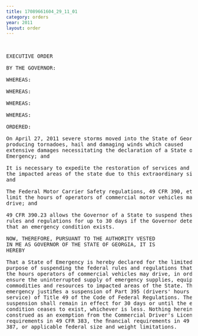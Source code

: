 ```yaml
---
title: 17089661604_29_11_01
category: orders
year: 2011
layout: order
---
```


<pre> 

EXECUTIVE ORDER

BY THE GOVERNOR:

WHEREAS:

WHEREAS:

WHEREAS:

WHEREAS:

ORDERED:

On April 27, 2011 severe storms moved into the State of Georgia
producing tornadoes, hail and damaging winds which caused
extensive damages necessitating the declaration of a State of
Emergency; and

It is necessary to expedite the restoration of services and relief in
the impacted areas of the state due to this extraordinary situation;
and

The Federal Motor Carrier Safety regulations, 49 CFR 390, et seq.,
limit the hours of operators of commercial motor vehicles may
drive; and

49 CFR 390.23 allows the Governor of a State to suspend these
rules and regulations for up to 30 days if the Governor determines
that an emergency condition exists.

NOW, THEREFORE, PURSUANT TO THE AUTHORITY VESTED
IN ME AS GOVERNOR OF THE STATE OF GEORGIA, IT IS
HEREBY

That a State of Emergency is hereby declared for the limited
purpose of suspending the federal rules and regulations that limit
the hours operators of commercial vehicles may drive, in order to
ensure the uninterrupted supply of emergency supplies, equipment,
commodities and resources to impacted areas of the State. This
emergency justiﬁes a suspension of Part 395 (drivers' hours of
service) of Title 49 of the Code of Federal Regulations. The
suspension shall remain in effect for 30 days or until the emergency
condition ceases to exist, whichever is less. Nothing herein shall be
construed as an exemption from the Commercial Driver's License
requirements in 49 CFR 383, the ﬁnancial requirements in 49 CFR
387, or applicable federal size and weight limitations.

</pre>

